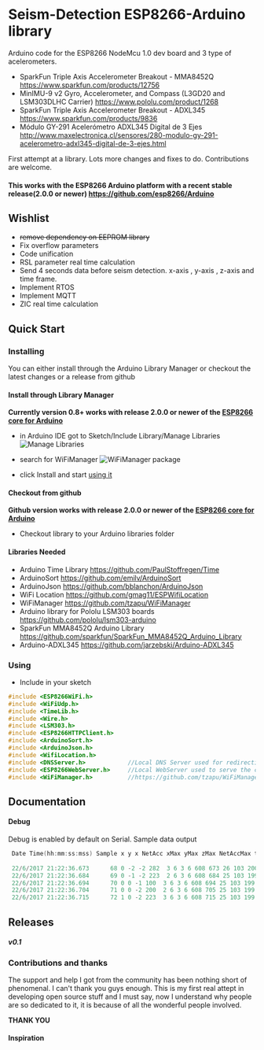 # Seism-Detection ESP8266-Arduino library
Arduino code for the ESP8266 NodeMcu 1.0 dev board and 3 type of acelerometers.
- SparkFun Triple Axis Accelerometer Breakout - MMA8452Q https://www.sparkfun.com/products/12756
- MinIMU-9 v2 Gyro, Accelerometer, and Compass (L3GD20 and LSM303DLHC Carrier) https://www.pololu.com/product/1268
- SparkFun Triple Axis Accelerometer Breakout - ADXL345 https://www.sparkfun.com/products/9836
- Módulo GY-291 Acelerómetro ADXL345 Digital de 3 Ejes http://www.maxelectronica.cl/sensores/280-modulo-gy-291-acelerometro-adxl345-digital-de-3-ejes.html

First attempt at a library. Lots more changes and fixes to do. Contributions are welcome.

#### This works with the ESP8266 Arduino platform with a recent stable release(2.0.0 or newer) https://github.com/esp8266/Arduino





## Wishlist
- ~~remove dependency on EEPROM library~~
- Fix overflow parameters
- Code unification
- RSL parameter real time calculation
- Send 4 seconds data before seism detection. x-axis , y-axis , z-axis and time frame.
- Implement RTOS
- Implement MQTT
- ZIC real time calculation

## Quick Start

### Installing
You can either install through the Arduino Library Manager or checkout the latest changes or a release from github

#### Install through Library Manager
__Currently version 0.8+ works with release 2.0.0 or newer of the [ESP8266 core for Arduino](https://github.com/esp8266/Arduino)__
 - in Arduino IDE got to Sketch/Include Library/Manage Libraries
  ![Manage Libraries](http://i.imgur.com/9BkEBkR.png)

 - search for WiFiManager
  ![WiFiManager package](http://i.imgur.com/18yIai8.png)

 - click Install and start [using it](#using)

####  Checkout from github
__Github version works with release 2.0.0 or newer of the [ESP8266 core for Arduino](https://github.com/esp8266/Arduino)__
- Checkout library to your Arduino libraries folder

####  Libraries Needed
- Arduino Time Library https://github.com/PaulStoffregen/Time
- ArduinoSort https://github.com/emilv/ArduinoSort
- ArduinoJson https://github.com/bblanchon/ArduinoJson
- WiFi Location https://github.com/gmag11/ESPWifiLocation
- WiFiManager https://github.com/tzapu/WiFiManager
- Arduino library for Pololu LSM303 boards https://github.com/pololu/lsm303-arduino
- SparkFun MMA8452Q Arduino Library https://github.com/sparkfun/SparkFun_MMA8452Q_Arduino_Library
- Arduino-ADXL345 https://github.com/jarzebski/Arduino-ADXL345



### Using
- Include in your sketch
```cpp
#include <ESP8266WiFi.h>
#include <WiFiUdp.h>
#include <TimeLib.h>
#include <Wire.h>
#include <LSM303.h>
#include <ESP8266HTTPClient.h>
#include <ArduinoSort.h>
#include <ArduinoJson.h>
#include <WifiLocation.h>
#include <DNSServer.h>            //Local DNS Server used for redirecting all requests to the configuration portal
#include <ESP8266WebServer.h>     //Local WebServer used to serve the configuration portal
#include <WiFiManager.h>          //https://github.com/tzapu/WiFiManager WiFi Configuration Magic
```

## Documentation


#### Debug
Debug is enabled by default on Serial. 
Sample data output
```cpp
 Date Time(hh:mm:ss:mss) Sample x y x NetAcc xMax yMax zMax NetAccMax t_NetAccMax ZC IQR CAV RSL
 
 22/6/2017 21:22:36.673      68 0 -2 -2 282  3 6 3 6 608 673 26 103 200 111 
 22/6/2017 21:22:36.684      69 0 -1 -2 223  2 6 3 6 608 684 25 103 199 111 
 22/6/2017 21:22:36.694      70 0 0 -1 100  3 6 3 6 608 694 25 103 199 111 
 22/6/2017 21:22:36.704      71 0 0 -2 200  2 6 3 6 608 705 25 103 199 111 
 22/6/2017 21:22:36.715      72 1 0 -2 223  3 6 3 6 608 715 25 103 199 111 


```

## Releases
##### v0.1



### Contributions and thanks
The support and help I got from the community has been nothing short of phenomenal. I can't thank you guys enough. This is my first real attept in developing open source stuff and I must say, now I understand why people are so dedicated to it, it is because of all the wonderful people involved.

__THANK YOU__

#### Inspiration
